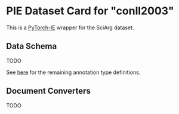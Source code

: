 # PIE Dataset Card for "conll2003"

This is a [PyTorch-IE](https://github.com/ChristophAlt/pytorch-ie) wrapper for the SciArg dataset.

## Data Schema

TODO

See [here](https://github.com/ChristophAlt/pytorch-ie/blob/main/src/pytorch_ie/annotations.py) for the remaining annotation type definitions.

## Document Converters

TODO
